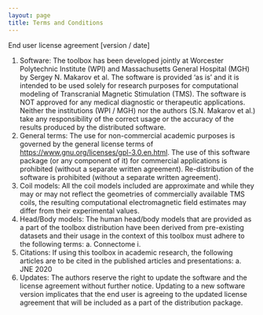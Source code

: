 ```yaml
---
layout: page
title: Terms and Conditions
---
```


End user license agreement [version / date]

1)	Software: The toolbox has been developed jointly at Worcester Polytechnic Institute (WPI) and Massachusetts General Hospital (MGH) by Sergey N. Makarov et al. The software is provided ‘as is’ and it is intended to be used solely for research purposes for computational modeling of Transcranial Magnetic Stimulation (TMS). The software is NOT approved for any medical diagnostic or therapeutic applications. Neither the institutions (WPI / MGH) nor the authors (S.N. Makarov et al.) take any responsibility of the correct usage or the accuracy of the results produced by the distributed software. 
2)	General terms: The use for non-commercial academic purposes is governed by the general license terms of https://www.gnu.org/licenses/gpl-3.0.en.html.   The use of this software package (or any component of it) for commercial applications is prohibited (without a separate written agreement). Re-distribution of the software is prohibited (without a separate written agreement).
3)	Coil models: All the coil models included are approximate and while they may or may not reflect the geometries of commercially available TMS coils, the resulting computational electromagnetic field estimates may differ from their experimental values.
4)	Head/Body models: The human head/body models that are provided as a part of the toolbox distribution have been derived from pre-existing datasets and their usage in the context of this toolbox must adhere to the following terms:
a.	Connectome
i.	
5)	Citations: If using this toolbox in academic research, the following articles are to be cited in the published articles and presentations:
a.	JNE 2020
6)	Updates: The authors reserve the right to update the software and the license agreement without further notice. Updating to a new software version implicates that the end user is agreeing to the updated license agreement that will be included as a part of the distribution package.
